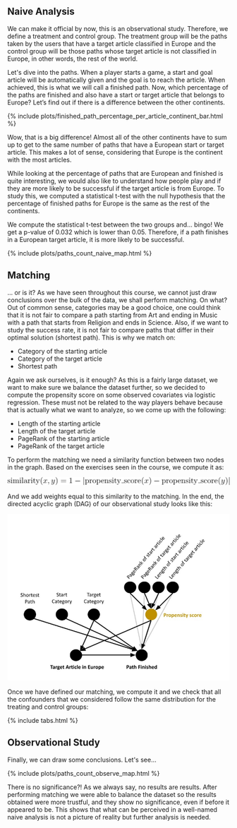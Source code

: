 ## Naive Analysis

We can make it official by now, this is an observational study. Therefore, we define a treatment and control group. The treatment group will be the paths taken by the users that have a target article classified in Europe and the control group will be those paths whose target article is not classified in Europe, in other words, the rest of the world. 

Let's dive into the paths. When a player starts a game, a start and goal article will be automatically given and the goal is to reach the article. When achieved, this is what we will call a finished path. Now, which percentage of the paths are finished and also have a start or target article that belongs to Europe? Let’s find out if there is a difference between the other continents.

{% include plots/finished_path_percentage_per_article_continent_bar.html %}

Wow, that is a big difference! Almost all of the other continents have to sum up to get to the same number of paths that have a European start or target article. This makes a lot of sense, considering that Europe is the continent with the most articles.

While looking at the percentage of paths that are European and finished is quite interesting, we would also like to understand how people play and if they are more likely to be successful if the target article is from Europe. To study this, we computed a statistical t-test with the null hypothesis that the percentage of finished paths for Europe is the same as the rest of the continents.

We compute the statistical t-test between the two groups and… bingo! We get a p-value of 0.032 which is lower than 0.05. Therefore, if a path finishes in a European target article, it is more likely to be successful.

{% include plots/paths_count_naive_map.html %}

## Matching

… or is it? As we have seen throughout this course, we cannot just draw conclusions over the bulk of the data, we shall perform matching. On what? Out of common sense, categories may be a good choice, one could think that it is not fair to compare a path starting from Art and ending in Music with a path that starts from Religion and ends in Science. Also, if we want to study the success rate, it is not fair to compare paths that differ in their optimal solution (shortest path). This is why we match on:

* Category of the starting article
* Category of the target article
* Shortest path

Again we ask ourselves, is it enough? As this is a fairly large dataset, we want to make sure we balance the dataset further, so we decided to compute the propensity score on some observed covariates via logistic regression. These must not be related to the way players behave because that is actually what we want to analyze, so we come up with the following:

* Length of the starting article
* Length of the target article
* PageRank of the starting article
* PageRank of the target article

To perform the matching we need a similarity function between two nodes in the graph. Based on the exercises seen in the course, we compute it as:

<div>
    <img src="/assets/img/equation.svg" />
</div>

And we add weights equal to this similarity to the matching. In the end, the directed acyclic graph (DAG) of our observational study looks like this:
<div>
    <img src="/assets/img/DAG.jpeg" />
</div>

Once we have defined our matching, we compute it and we check that all the confounders that we considered follow the same distribution for the treating and control groups:

{% include tabs.html %}

## Observational Study

Finally, we can draw some conclusions. Let's see…

{% include plots/paths_count_observe_map.html %}

There is no significance?! As we always say, no results are results. After performing matching we were able to balance the dataset so the results obtained were more trustful, and they show no significance, even if before it appeared to be. This shows that what can be perceived in a well-named naive analysis is not a picture of reality but further analysis is needed.